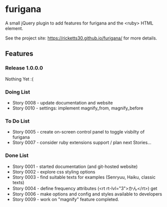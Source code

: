 # furigana

A small jQuery plugin to add features for furigana and the &lt;ruby&gt; HTML element.

See the project site: https://ricketts30.github.io/furigana/ for more details. 

## Features

### Release 1.0.0.0

Nothing Yet :(

### Doing List

* Story 0008 - update documentation and website
* Story 0010 - settings: implement magnify_from, magnify_before  

### To Do List

* Story 0005 - create on-screen control panel to toggle visbilty of furigana
* Story 0007 - consider ruby extensions support / plan next Stories...

### Done List

* Story 0001 - started documentation (and git-hosted website)
* Story 0002 - explore css styling options
* Story 0003 - find suitable texts for examples (Senryuu, Haiku, classic texts)
* Story 0004 - define frequency attributes (&lt;rt rt-lvl="3"&gt;かん&lt;/rt&gt;) get  
* Story 0006 - make options and config and styles available to developers
* Story 0009 - work on "magnify" feature completed.


